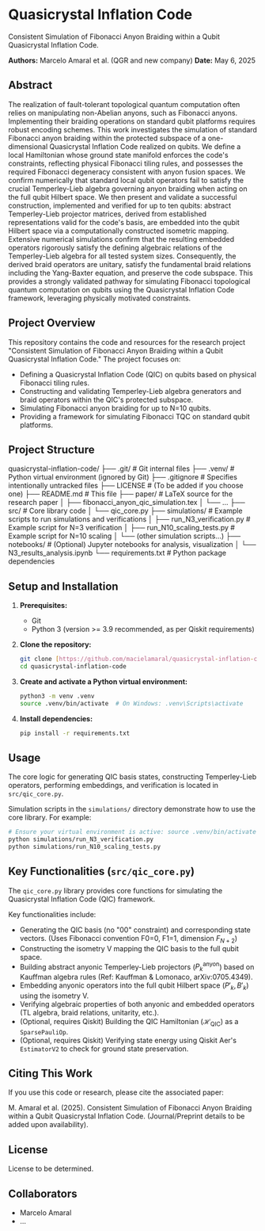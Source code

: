 # Quasicrystal Inflation Code
Consistent Simulation of Fibonacci Anyon Braiding within a Qubit Quasicrystal Inflation Code.

**Authors:** Marcelo Amaral et al. (QGR and new company)
**Date:** May 6, 2025

## Abstract

The realization of fault-tolerant topological quantum computation often relies on manipulating non-Abelian anyons, such as Fibonacci anyons. Implementing their braiding operations on standard qubit platforms requires robust encoding schemes. This work investigates the simulation of standard Fibonacci anyon braiding within the protected subspace of a one-dimensional Quasicrystal Inflation Code realized on qubits. We define a local Hamiltonian whose ground state manifold enforces the code's constraints, reflecting physical Fibonacci tiling rules, and possesses the required Fibonacci degeneracy consistent with anyon fusion spaces. We confirm numerically that standard local qubit operators fail to satisfy the crucial Temperley-Lieb algebra governing anyon braiding when acting on the full qubit Hilbert space. We then present and validate a successful construction, implemented and verified for up to ten qubits: abstract Temperley-Lieb projector matrices, derived from established representations valid for the code's basis, are embedded into the qubit Hilbert space via a computationally constructed isometric mapping. Extensive numerical simulations confirm that the resulting embedded operators rigorously satisfy the defining algebraic relations of the Temperley-Lieb algebra for all tested system sizes. Consequently, the derived braid operators are unitary, satisfy the fundamental braid relations including the Yang-Baxter equation, and preserve the code subspace. This provides a strongly validated pathway for simulating Fibonacci topological quantum computation on qubits using the Quasicrystal Inflation Code framework, leveraging physically motivated constraints.

## Project Overview

This repository contains the code and resources for the research project "Consistent Simulation of Fibonacci Anyon Braiding within a Qubit Quasicrystal Inflation Code." The project focuses on:
- Defining a Quasicrystal Inflation Code (QIC) on qubits based on physical Fibonacci tiling rules.
- Constructing and validating Temperley-Lieb algebra generators and braid operators within the QIC's protected subspace.
- Simulating Fibonacci anyon braiding for up to N=10 qubits.
- Providing a framework for simulating Fibonacci TQC on standard qubit platforms.

## Project Structure
quasicrystal-inflation-code/
├── .git/                     # Git internal files
├── .venv/                    # Python virtual environment (ignored by Git)
├── .gitignore                # Specifies intentionally untracked files
├── LICENSE                   # (To be added if you choose one)
├── README.md                 # This file
├── paper/                    # LaTeX source for the research paper
│   ├── fibonacci_anyon_qic_simulation.tex
│   └── ...
├── src/                      # Core library code
│   └── qic_core.py
├── simulations/              # Example scripts to run simulations and verifications
│   ├── run_N3_verification.py  # Example script for N=3 verification
│   ├── run_N10_scaling_tests.py # Example script for N=10 scaling
│   └── (other simulation scripts...)
├── notebooks/                # (Optional) Jupyter notebooks for analysis, visualization
│   └── N3_results_analysis.ipynb
└── requirements.txt          # Python package dependencies

## Setup and Installation

1.  **Prerequisites:**
    * Git
    * Python 3 (version >= 3.9 recommended, as per Qiskit requirements)

2.  **Clone the repository:**
    ```bash
    git clone [https://github.com/macielamaral/quasicrystal-inflation-code.git](https://github.com/macielamaral/quasicrystal-inflation-code.git)
    cd quasicrystal-inflation-code
    ```

3.  **Create and activate a Python virtual environment:**
    ```bash
    python3 -m venv .venv
    source .venv/bin/activate  # On Windows: .venv\Scripts\activate
    ```

4.  **Install dependencies:**
    ```bash
    pip install -r requirements.txt
    ```

## Usage

The core logic for generating QIC basis states, constructing Temperley-Lieb operators, performing embeddings, and verification is located in `src/qic_core.py`.

Simulation scripts in the `simulations/` directory demonstrate how to use the core library. For example:
```bash
# Ensure your virtual environment is active: source .venv/bin/activate
python simulations/run_N3_verification.py
python simulations/run_N10_scaling_tests.py
```
## Key Functionalities (`src/qic_core.py`)

The `qic_core.py` library provides core functions for simulating the Quasicrystal Inflation Code (QIC) framework.

Key functionalities include:
- Generating the QIC basis (no "00" constraint) and corresponding state vectors.
  (Uses Fibonacci convention F0=0, F1=1, dimension $F_{N+2}$)
- Constructing the isometry V mapping the QIC basis to the full qubit space.
- Building abstract anyonic Temperley-Lieb projectors ($P_k^{\text{anyon}}$) based on Kauffman algebra rules (Ref: Kauffman & Lomonaco, arXiv:0705.4349).
- Embedding anyonic operators into the full qubit Hilbert space ($P'_k, B'_k$) using the isometry V.
- Verifying algebraic properties of both anyonic and embedded operators (TL algebra, braid relations, unitarity, etc.).
- (Optional, requires Qiskit) Building the QIC Hamiltonian ($\mathcal{H}_{\text{QIC}}$) as a `SparsePauliOp`.
- (Optional, requires Qiskit) Verifying state energy using Qiskit Aer's `EstimatorV2` to check for ground state preservation.

## Citing This Work

If you use this code or research, please cite the associated paper:

M. Amaral et al. (2025). Consistent Simulation of Fibonacci Anyon Braiding within a Qubit Quasicrystal Inflation Code. (Journal/Preprint details to be added upon availability).

## License

License to be determined.

## Collaborators

- Marcelo Amaral
- ...

